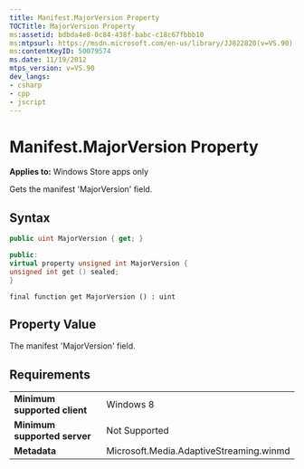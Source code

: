 ```yaml
---
title: Manifest.MajorVersion Property
TOCTitle: MajorVersion Property
ms:assetid: bdbda4e8-0c84-438f-babc-c18c67fbbb10
ms:mtpsurl: https://msdn.microsoft.com/en-us/library/JJ822820(v=VS.90)
ms:contentKeyID: 50079574
ms.date: 11/19/2012
mtps_version: v=VS.90
dev_langs:
- csharp
- cpp
- jscript
---
```


# Manifest.MajorVersion Property

**Applies to:** Windows Store apps only

Gets the manifest 'MajorVersion' field.

## Syntax

```csharp
public uint MajorVersion { get; }
```

```cpp
public:
virtual property unsigned int MajorVersion {
unsigned int get () sealed;
}
```

```jscript
final function get MajorVersion () : uint
```

## Property Value

The manifest 'MajorVersion' field.

## Requirements

|||
|--- |--- |
|**Minimum supported client**|Windows 8|
|**Minimum supported server**|Not Supported|
|**Metadata**|Microsoft.Media.AdaptiveStreaming.winmd|

